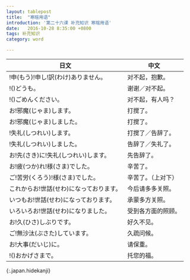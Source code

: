 ```yaml
---
layout: tablepost
title:  "寒暄用语"
introduction: '第二十六课 补充知识 寒暄用语'
date:   2016-10-28 8:35:00 +0800
tags: 补充知识
category: word

---
```


| 日文                                    | 中文               |
| ---                                     | ---                |
| !申(もう)!申し!訳(わけ)ありません。     | 对不起，抱歉。     |
| !()どうも。                             | 谢谢／对不起。     |
| !()ごめんください。                     | 对不起，有人吗？   |
| お!邪魔(じゃま)します。                 | 打搅了。           |
| お!邪魔(じゃま)しました。               | 打搅了。           |
| !失礼(しつれい)します。                 | 打搅了／告辞了。   |
| !失礼(しつれい)しました。               | 告辞了／失礼了。   |
| お!先(さき)に!失礼(しつれい)します。    | 先告辞了。         |
| お!疲(つか)れ!様(さま)でした。          | 辛苦了。           |
| ご!苦労(くろう)!様(さま)でした。        | 辛苦了。（上对下） |
| これからお!世話(せわ)になっております。 | 今后请多多关照。   |
| いつもお!世話(せわ)になっております。   | 承蒙多方关照。     |
| いろいろお!世話(せわ)になりました。     | 受到各方面的照顾。 |
| お!久(ひさ)しぶりです。                 | 好久不见。         |
| ご!無沙汰(ぶさた)しています。           | 久疏问候。         |
| お!大事(だいじ)に。                     | 请保重。           |
| !()おかげさまで。                       | 托您的福。         |
{:.japan.hidekanji}

